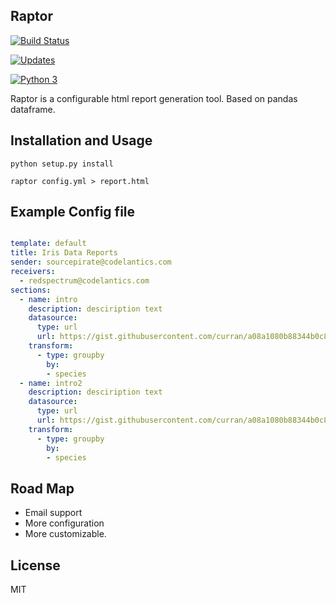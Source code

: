 ## Raptor

[![Build Status](https://travis-ci.org/sourcepirate/raptor.svg?branch=master)](https://travis-ci.org/sourcepirate/raptor)

[![Updates](https://pyup.io/repos/github/sourcepirate/raptor/shield.svg)](https://pyup.io/repos/github/sourcepirate/raptor/)

[![Python 3](https://pyup.io/repos/github/sourcepirate/raptor/python-3-shield.svg)](https://pyup.io/repos/github/sourcepirate/raptor/)

Raptor is a configurable html report generation tool. Based on pandas dataframe.

## Installation and Usage

```
python setup.py install

raptor config.yml > report.html

```

## Example Config file

```yaml

template: default
title: Iris Data Reports
sender: sourcepirate@codelantics.com
receivers:
  - redspectrum@codelantics.com
sections:
  - name: intro
    description: desciription text
    datasource:
      type: url
      url: https://gist.githubusercontent.com/curran/a08a1080b88344b0c8a7/raw/639388c2cbc2120a14dcf466e85730eb8be498bb/iris.csv
    transform:
      - type: groupby
        by:
        - species
  - name: intro2
    description: desciription text
    datasource:
      type: url
      url: https://gist.githubusercontent.com/curran/a08a1080b88344b0c8a7/raw/639388c2cbc2120a14dcf466e85730eb8be498bb/iris.csv
    transform:
      - type: groupby
        by:
        - species

```

## Road Map

* Email support
* More configuration
* More customizable.


## License
MIT
